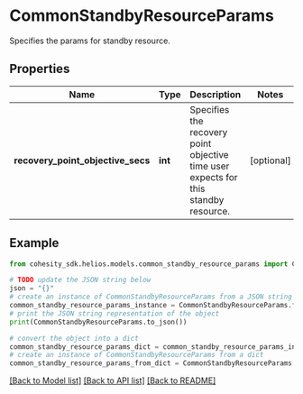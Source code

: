 # CommonStandbyResourceParams

Specifies the params for standby resource.

## Properties

Name | Type | Description | Notes
------------ | ------------- | ------------- | -------------
**recovery_point_objective_secs** | **int** | Specifies the recovery point objective time user expects for this standby resource. | [optional] 

## Example

```python
from cohesity_sdk.helios.models.common_standby_resource_params import CommonStandbyResourceParams

# TODO update the JSON string below
json = "{}"
# create an instance of CommonStandbyResourceParams from a JSON string
common_standby_resource_params_instance = CommonStandbyResourceParams.from_json(json)
# print the JSON string representation of the object
print(CommonStandbyResourceParams.to_json())

# convert the object into a dict
common_standby_resource_params_dict = common_standby_resource_params_instance.to_dict()
# create an instance of CommonStandbyResourceParams from a dict
common_standby_resource_params_from_dict = CommonStandbyResourceParams.from_dict(common_standby_resource_params_dict)
```
[[Back to Model list]](../README.md#documentation-for-models) [[Back to API list]](../README.md#documentation-for-api-endpoints) [[Back to README]](../README.md)


